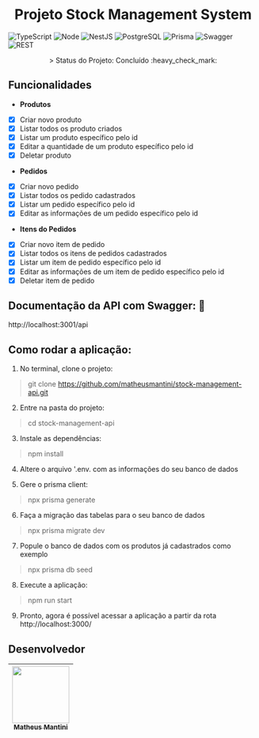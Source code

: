 <h1 align="center"> Projeto Stock Management System </h1>

![TypeScript](https://img.shields.io/badge/TypeScript-007ACC?style=for-the-badge&logo=typescript&logoColor=white)
![Node](https://img.shields.io/badge/Node.js-43853D?style=for-the-badge&logo=node.js&logoColor=white)
![NestJS](https://img.shields.io/badge/nestjs-E0234E?style=for-the-badge&logo=nestjs&logoColor=white)
![PostgreSQL](https://img.shields.io/badge/PostgreSQL-316192?style=for-the-badge&logo=postgresql&logoColor=white)
![Prisma](https://img.shields.io/badge/Prisma-3982CE?style=for-the-badge&logo=Prisma&logoColor=white)
![Swagger](https://img.shields.io/badge/Swagger-85EA2D?style=for-the-badge&logo=Swagger&logoColor=white)
![REST](https://img.shields.io/badge/REST%20API-%231572B6.svg?style=for-the-badge)

<p align="center">> Status do Projeto: Concluído :heavy_check_mark:</p>
    
## Funcionalidades

- **Produtos**

- [x] Criar novo produto
- [x] Listar todos os produto criados
- [x] Listar um produto específico pelo id
- [x] Editar a quantidade de um produto específico pelo id
- [x] Deletar produto

- **Pedidos**

- [x] Criar novo pedido
- [x] Listar todos os pedido cadastrados
- [x] Listar um pedido específico pelo id
- [x] Editar as informações de um pedido específico pelo id

- **Itens do Pedidos**

- [x] Criar novo item de pedido
- [x] Listar todos os itens de pedidos cadastrados
- [x] Listar um item de pedido específico pelo id
- [x] Editar as informações de um item de pedido específico pelo id
- [x] Deletar item de pedido

## Documentação da API com Swagger: :page_facing_up:	
http://localhost:3001/api

## Como rodar a aplicação:

1. No terminal, clone o projeto:
> git clone https://github.com/matheusmantini/stock-management-api.git

2. Entre na pasta do projeto:
> cd stock-management-api

3. Instale as dependências:
> npm install

4. Altere o arquivo '.env. com as informações do seu banco de dados

5. Gere o prisma client:
> npx prisma generate

6. Faça a migração das tabelas para o seu banco de dados
> npx prisma migrate dev

7. Popule o banco de dados com os produtos já cadastrados como exemplo 
> npx prisma db seed

8. Execute a aplicação:
> npm run start

9. Pronto, agora é possível acessar a aplicação a partir da rota http://localhost:3000/

## Desenvolvedor

| [<img src="https://avatars.githubusercontent.com/u/71985890?v=4" width=115 > <br> <sub> Matheus Mantini </sub>](https://github.com/matheusmantini) |
| :------------------------------------------------------------------------------------------------------------------------------------------------: |
